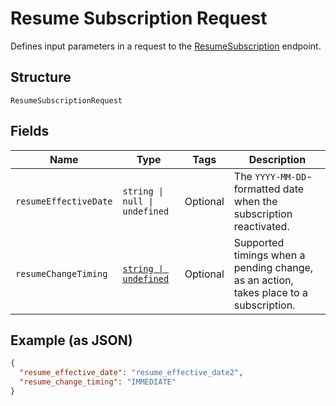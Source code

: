
# Resume Subscription Request

Defines input parameters in a request to the
[ResumeSubscription](../../doc/api/subscriptions.md#resume-subscription) endpoint.

## Structure

`ResumeSubscriptionRequest`

## Fields

| Name | Type | Tags | Description |
|  --- | --- | --- | --- |
| `resumeEffectiveDate` | `string \| null \| undefined` | Optional | The `YYYY-MM-DD`-formatted date when the subscription reactivated. |
| `resumeChangeTiming` | [`string \| undefined`](../../doc/models/change-timing.md) | Optional | Supported timings when a pending change, as an action, takes place to a subscription. |

## Example (as JSON)

```json
{
  "resume_effective_date": "resume_effective_date2",
  "resume_change_timing": "IMMEDIATE"
}
```

